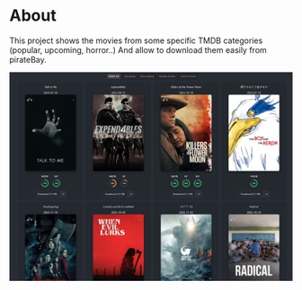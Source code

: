 # About

This project shows the movies from some specific TMDB categories (popular, upcoming, horror..)
And allow to download them easily from pirateBay.

![Capture](https://github.com/gcrieloue-main/watch-tonight/blob/main/capture.png?raw=true)
